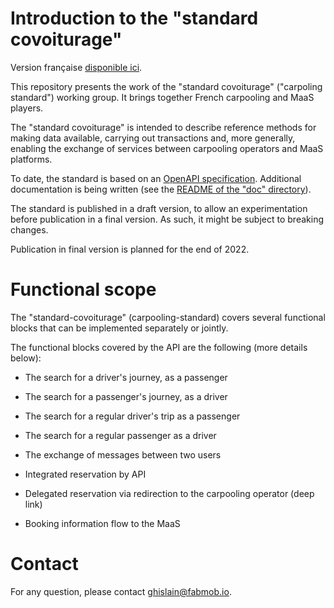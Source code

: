 # Introduction to the "standard covoiturage"

Version française [disponible ici](./README.fr.md).

This repository presents the work of the "standard covoiturage" ("carpoling 
standard") working group. It brings together French carpooling and MaaS 
players.
 
The "standard covoiturage" is intended to describe reference methods for 
making data available, carrying out transactions and, more generally, enabling 
the exchange of services between carpooling operators and MaaS platforms.

To date, the standard is based on an
[OpenAPI specification](./standard-carpooling_openapi.yaml).
Additional documentation is being written (see the
[README of the "doc" directory](./doc/README.md)).

The standard is published in a draft version, to allow an experimentation 
before publication in a final version. As such, it might be subject to 
breaking changes.

Publication in final version is planned for the end of 2022.

# Functional scope

The "standard-covoiturage" (carpooling-standard)  covers several functional 
blocks that can be implemented separately or jointly.

The functional blocks covered by the API are the following (more details below):

* The search for a driver's journey, as a passenger
* The search for a passenger's journey, as a driver
* The search for a regular driver's trip as a passenger
* The search for a regular passenger as a driver

* The exchange of messages between two users
* Integrated reservation by API
* Delegated reservation via redirection to the carpooling operator (deep link)
* Booking information flow to the MaaS

# Contact

For any question, please contact
[ghislain@fabmob.io](mailto:ghislain@fabmob.io).
